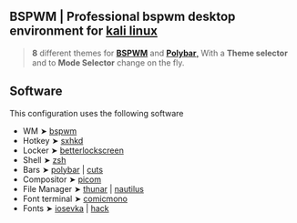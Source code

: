 ## BSPWM | Professional bspwm desktop environment for [kali linux](https://www.kali.org/)

> **8** different themes for [**BSPWM**](https://github.com/baskerville/bspwm.git) and [**Polybar**,](https://github.com/polybar/polybar.git) With a **Theme selector** and to **Mode Selector** change on the fly.

## Software

This configuration uses the following software

- WM ➤ [bspwm](https://github.com/baskerville/bspwm.git)
- Hotkey ➤ [sxhkd](https://github.com/baskerville/sxhkd)
- Locker ➤ [betterlockscreen](https://github.com/betterlockscreen/betterlockscreen)
- Shell ➤ [zsh](https://www.zsh.org/)
- Bars ➤ [polybar](https://github.com/polybar/polybar) | [cuts](https://github.com/adi1090x/polybar-themes#cuts) 
- Compositor ➤ [picom](https://github.com/yshui/picom)
- File Manager ➤ [thunar](https://docs.xfce.org/xfce/thunar/start) | [nautilus](https://wiki.gnome.org/action/show/Apps/Files?action=show&redirect=Apps%2FNautilus)
- Font terminal ➤ [comicmono](https://dtinth.github.io/comic-mono-font/)
- Fonts ➤ [iosevka](https://github.com/ryanoasis/nerd-fonts/tree/master/patched-fonts/Iosevka) | [hack](https://github.com/ryanoasis/nerd-fonts/tree/master/patched-fonts/Hack)
